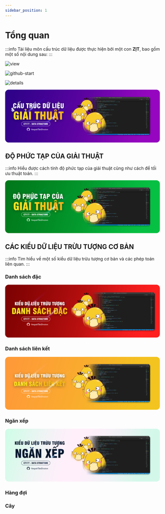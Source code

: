```yaml
---
sidebar_position: 1
---
```


# Tổng quan

:::info
Tài liệu môn cấu trúc dữ liệu được thực hiện bởi một con **ZỊT**, bao gồm một số nội dung sau:
:::

![view](https://komarev.com/ghpvc/?username=thangved)

![github-start](https://github-readme-stats.vercel.app/api?username=thangved&show_icons=true)

![details](https://github-readme-stats.vercel.app/api/top-langs/?username=thangved&layout=compact)

![bn](../static/img/banner/ctdlvgt-banner.png)

## ĐỘ PHỨC TẠP CỦA GIẢI THUẬT

:::info
Hiểu được cách tính độ phức tạp của giải thuật cũng như cách để tối ưu thuật toán.
:::

[![dpt](../static/img/banner/dpt-banner.png)](/docs/algorithm-complexity/intro)

## CÁC KIỂU DỮ LIỆU TRỪU TƯỢNG CƠ BẢN

:::info
Tìm hiểu về một số kiểu dữ liệu trừu tượng cơ bản và các phép toán liên quan.
:::

### Danh sách đặc

[![dsd](../static/img/banner/dsd-banner.png)](/docs/adts-arraylist/intro)

### Danh sách liên kết

[![dslk](../static/img/banner/dslk-banner.png)](/docs/adts-pointerlist/intro)

### Ngăn xếp

[![nx](../static/img/banner/nx-banner.png)](/docs/adts-stack/intro)

### Hàng đợi

### Cây
